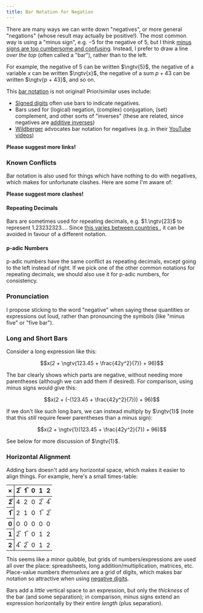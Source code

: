```yaml
---
title: Bar Notation for Negation
---
```


<div style="display: none;">

\def\ngtv#1{{\overline{#1}}}

</div>

There are many ways we can write down "negatives", or more general "negations"
(whose result may actually be positive!). The most common way is using
a "minus sign", e.g. $-5$ for the negative of $5$, but I think [minus signs are
too cumbersome and confusing](minus.html). Instead, I prefer to draw a line
*over the top* (often called a "bar"), rather than to the left.

For example, the negative of $5$ can be written $\ngtv{5}$, the negative of a
variable $x$ can be written $\ngtv{x}$, the negative of a sum $p + 43$ can be
written $\ngtv{p + 43}$, and so on.

This [bar notation](https://en.wikipedia.org/wiki/Overline#Math_and_science)
is not original! Prior/similar uses include:

 - [Signed digits](https://en.wikipedia.org/wiki/Signed-digit_representation)
   often use bars to indicate negatives.
 - Bars used for (logical) negation, (complex) conjugation, (set) complement,
   and other sorts of "inverses" (these are related, since negatives are
   [additive inverses](https://en.wikipedia.org/wiki/Additive_inverse))
 - [Wildberger](https://www.wildegg.com) advocates bar notation for negatives
   (e.g. in their [YouTube videos](https://www.youtube.com/c/njwildberger))

**Please suggest more links!**

### Known Conflicts ###

Bar notation is also used for things which have nothing to do with negatives,
which makes for unfortunate clashes. Here are some I'm aware of:

**Please suggest more clashes!**

#### Repeating Decimals ####

Bars are sometimes used for repeating decimals, e.g. $1.\ngtv{23}$ to represent
$1.23232323\ldots$. Since [this varies between countries
](https://en.wikipedia.org/wiki/Repeating_decimal#Notation), it can be avoided
in favour of a different notation.

#### p-adic Numbers ####

p-adic numbers have the same conflict as repeating decimals, except going to the
left instead of right. If we pick one of the other common notations for
repeating decimals, we should also use it for p-adic numbers, for consistency.

### Pronunciation ###

I propose sticking to the word "negative" when saying these quantities or
expressions out loud, rather than pronouncing the symbols (like "minus five" or
"five bar").

### Long and Short Bars ###

Consider a long expression like this:

$$x(2 + \ngtv{123.45 + \frac{42y^2}{7}} + 96)$$

The bar clearly shows which parts are negative, without needing more parentheses
(although we can add them if desired). For comparison, using minus signs would
give this:

$$x(2 + (-(123.45 + \frac{42y^2}{7})) + 96)$$

If we don't like such long bars, we can instead multiply by $\ngtv{1}$ (note
that this *still* require fewer parentheses than a minus sign):

$$x(2 + \ngtv{1}(123.45 + \frac{42y^2}{7}) + 96)$$

See below for more discussion of $\ngtv{1}$.

### Horizontal Alignment ###

Adding bars doesn't add any horizontal space, which makes it easier to align
things. For example, here's a small times-table:

<style type="text/css">
.times-table {
 border-collapse: collapse;
 margin: auto;
}

.times-table > * > tr > th:first-child {
 border-right:black solid 1px;
}

.times-table > thead > tr > th {
 border-bottom:black solid 1px;
}

.times-table td, .times-table th {
 padding: 0.2em 0.3em;
}
</style>
<table class="times-table" summary="Times table from 2X&#773; to 2"><thead>
 <tr class="even">
  <th>×</th>
  <th scope="col">2&#x305;</th>
  <th>1&#x305;</th>
  <th>0</th>
  <th>1</th>
  <th>2</th>
 </tr>
</thead><tbody>
 <tr class="odd">
  <th scope="row">2&#x305;</th>
  <td>4</td>
  <td>2</td>
  <td>0</td>
  <td>2&#x305;</td>
  <td>4&#x305;</td>
 </tr>
 <tr class="even">
  <th>1&#x305;</th>
  <td>2</td>
  <td>1</td>
  <td>0</td>
  <td>1&#x305;</td>
  <td>2&#x305;</td>
 </tr>
 <tr class="odd">
  <th>0</th>
  <td>0</td>
  <td>0</td>
  <td>0</td>
  <td>0</td>
  <td>0</td>
 </tr>
 <tr class="even">
  <th>1</th>
  <td>2&#x305;</td>
  <td>1&#x305;</td>
  <td>0</td>
  <td>1</td>
  <td>2</td>
 </tr>
 <tr class="odd">
  <th>2</th>
  <td>4&#x305;</td>
  <td>2&#x305;</td>
  <td>0</td>
  <td>1</td>
  <td>2</td>
 </tr>
</tbody></table>

This seems like a minor quibble, but grids of numbers/expressions are used all
over the place: spreadsheets, long addition/multiplication, matrices, etc.
Place-value numbers *themselves* are a grid of digits, which makes bar notation
so attractive when using [negative digits](negative_digits.html).

Bars add a *little* vertical space to an expression, but only the *thickness* of
the bar (and some separation); in comparison, minus signs extend an expression
horizontally by their entire *length* (plus separation).

